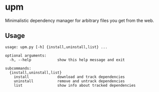 # upm

Minimalistic dependency manager for arbitrary files you get from the web.

## Usage

```
usage: upm.py [-h] {install,uninstall,list} ...

optional arguments:
  -h, --help            show this help message and exit

subcommands:
  {install,uninstall,list}
    install             download and track dependencies
    uninstall           remove and untrack dependencies
    list                show info about tracked dependencies

```
